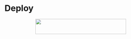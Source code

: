 # Deploy

<p align="center"><a href="https://heroku.com/deploy?template=https://github.com/testosmani/Vc-Player"> <img src="https://img.shields.io/badge/Deploy%20To%20Heroku-blueviolet?style=for-the-badge&logo=heroku" width="300" height="50.75"/></a></p>
